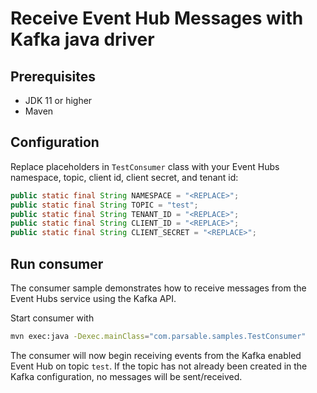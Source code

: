 # Receive Event Hub Messages with Kafka java driver

## Prerequisites
- JDK 11 or higher
- Maven

## Configuration

Replace placeholders in `TestConsumer` class with your Event Hubs namespace, topic, client id, client secret, and tenant id:

```java
public static final String NAMESPACE = "<REPLACE>";
public static final String TOPIC = "test";
public static final String TENANT_ID = "<REPLACE>";
public static final String CLIENT_ID = "<REPLACE>";
public static final String CLIENT_SECRET = "<REPLACE>";
```

## Run consumer

The consumer sample demonstrates how to receive messages from the Event Hubs service using the Kafka API.

Start consumer with  
```bash
mvn exec:java -Dexec.mainClass="com.parsable.samples.TestConsumer"
```

The consumer will now begin receiving events from the Kafka enabled Event Hub on topic `test`. If the topic has not already been created in the Kafka configuration, no messages will be sent/received.
